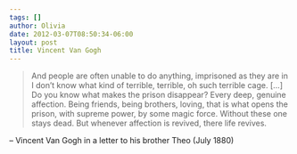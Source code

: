 ```yaml
---
tags: []
author: Olivia
date: 2012-03-07T08:50:34-06:00
layout: post
title: Vincent Van Gogh
---
```


> And people are often unable to do anything, imprisoned as they are in I don’t know what kind of terrible, terrible, oh such terrible cage. […] Do you know what makes the prison disappear? Every deep, genuine affection. Being friends, being brothers, loving, that is what opens the prison, with supreme power, by some magic force. Without these one stays dead. But whenever affection is revived, there life revives.

– Vincent Van Gogh in a letter to his brother Theo (July 1880)

